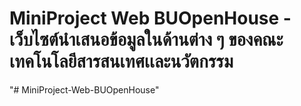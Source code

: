 # MiniProject Web BUOpenHouse - เว็บไซต์นำเสนอข้อมูลในด้านต่าง ๆ ของคณะเทคโนโลยีสารสนเทศเเละนวัตกรรม
"# MiniProject-Web-BUOpenHouse" 
